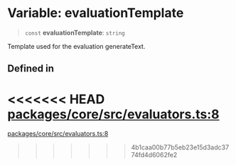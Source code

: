 # Variable: evaluationTemplate

> `const` **evaluationTemplate**: `string`

Template used for the evaluation generateText.

## Defined in

<<<<<<< HEAD
[packages/core/src/evaluators.ts:8](https://github.com/8bitsats/eliza/blob/b6c06b96b915454d08a65f46cfdce8da763cbf85/packages/core/src/evaluators.ts#L8)
=======
[packages/core/src/evaluators.ts:8](https://github.com/ai16z/eliza/blob/7fcf54e7fb2ba027d110afcc319c0b01b3f181dc/packages/core/src/evaluators.ts#L8)
>>>>>>> 4b1caa00b77b5eb23e15d3adc3774fd4d6062fe2
